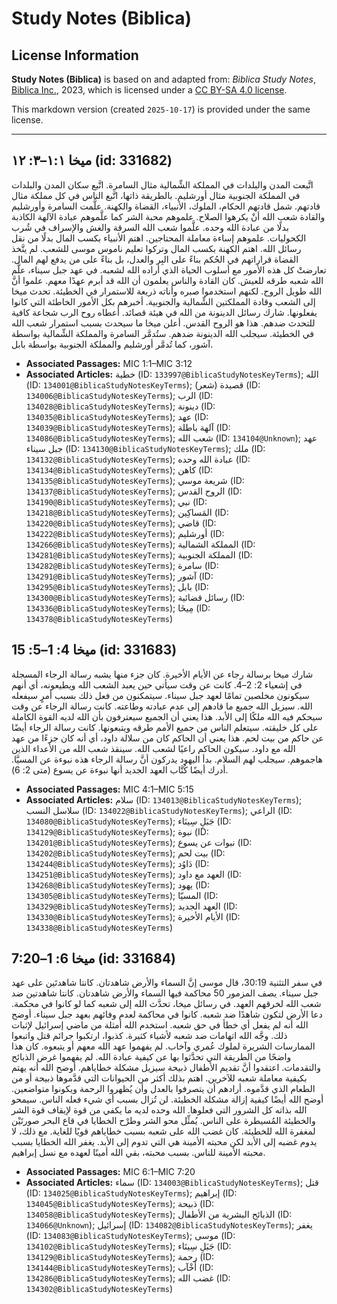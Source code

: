 # Study Notes (Biblica)

## License Information

**Study Notes (Biblica)** is based on and adapted from: _Biblica Study Notes_, [Biblica Inc.](https://www.biblica.com/), 2023, which is licensed under a [CC BY-SA 4.0 license](https://creativecommons.org/licenses/by-sa/4.0/legalcode.en).

This markdown version (created `2025-10-17`) is provided under the same license.



--------------------------------

## ميخا ١:١–٣: ١٢ (id: 331682)

اتَّبعت المدن والبلدات في المملكة الشِّمالية مثال السامرة. اتَّبع سكان المدن والبلدات في المملكة الجنوبية مثال أورشليم. بالطريقة ذاتها، اتَّبع الناس في كل مملكة مثال قادتهم. شمل قادتهم الحكام، الملوك، الأنبياء، القضاة والكهنة. علَّمت السامرة وأورشليم والقادة شعب الله أنْ يكرهوا الصلاح. علموهم محبة الشر كما علَّموهم عبادة الآلهة الكاذبة بدلًا من عبادة الله وحده. علَّموا شعب الله السرقة والغش والإسراف في شُرب الكحوليات. علموهم إساءة معاملة المحتاجين. اهتم الأنبياء بكسب المال بدلًا من نقل رسائل الله. اهتم الكهنة بكسب المال وتركوا تعليم ناموس موسى للشعب. لم يتَّخذ القضاة قراراتهم في الحُكم بناءً على البِر والعدل، بل بناءً على من يدفع لهم المال. تعارضتْ كل هذه الأمور مع أسلوب الحياة الذي أراده الله لشعبه. في عهد جبل سيناء، علَّم الله شعبه طرقه للعيش. كان القادة والناس يعلمون أن الله قد أبرم عهدًا معهم. علموا أنَّ الله طويل الروح. لكنهم استخدموا صبره وأناته ذريعة للاستمرار في الخطيئة. تحدث ميخا إلى الشعب وقادة المملكتين الشِّمالية والجنوبية. أخبرهم بكل الأمور الخاطئة التي كانوا يفعلونها. شارك رسائل الدينونة من الله في هيئة قصائد. أعطاه روح الرب شجاعة كافية للتحدث ضدهم. هذا هو الروح القدس. أعلن ميخا ما سيحدث بسبب استمرار شعب الله في الخطيئة. سيجلب الله الدينونة ضدهم. ستُدمَّر السامرة والمملكة الشِّمالية بواسطة آشور، كما تُدمَّر أورشليم والمملكة الجنوبية بواسطة بابل.

* **Associated Passages:** MIC 1:1–MIC 3:12
* **Associated Articles:** خطية (ID: `133997@BiblicaStudyNotesKeyTerms`); الله (ID: `134001@BiblicaStudyNotesKeyTerms`); قصيدة (شعر) (ID: `134006@BiblicaStudyNotesKeyTerms`); الرب (ID: `134028@BiblicaStudyNotesKeyTerms`); دينونة (ID: `134035@BiblicaStudyNotesKeyTerms`); عهد (ID: `134039@BiblicaStudyNotesKeyTerms`); آلهة باطلة (ID: `134086@BiblicaStudyNotesKeyTerms`); شعب الله (ID: `134104@Unknown`); عهد جبل سيناء (ID: `134130@BiblicaStudyNotesKeyTerms`); ملك (ID: `134132@BiblicaStudyNotesKeyTerms`); عبادة الله وحده (ID: `134134@BiblicaStudyNotesKeyTerms`); كاهن (ID: `134135@BiblicaStudyNotesKeyTerms`); شريعة موسي (ID: `134137@BiblicaStudyNotesKeyTerms`); الروح القدس (ID: `134190@BiblicaStudyNotesKeyTerms`); نبي (ID: `134218@BiblicaStudyNotesKeyTerms`); المَساكِين (ID: `134220@BiblicaStudyNotesKeyTerms`); قاضي (ID: `134222@BiblicaStudyNotesKeyTerms`); أورشليم (ID: `134266@BiblicaStudyNotesKeyTerms`); المملكة الشمالية (ID: `134281@BiblicaStudyNotesKeyTerms`); المملكة الجنوبية (ID: `134282@BiblicaStudyNotesKeyTerms`); سامرة (ID: `134291@BiblicaStudyNotesKeyTerms`); آشور (ID: `134295@BiblicaStudyNotesKeyTerms`); بابل (ID: `134300@BiblicaStudyNotesKeyTerms`); رسائل قضائية (ID: `134336@BiblicaStudyNotesKeyTerms`); مِيخَا (ID: `134378@BiblicaStudyNotesKeyTerms`)

## ميخا 4: 1–5: 15 (id: 331683)

شارك ميخا برسالة رجاء عن الأيام الأخيرة. كان جزء منها يشبه رسالة الرجاء المسجلة في إشعياء 2: 2–4\. كانت عن وقت سيأتي حين يعبد الشعب الله ويطيعونه، أي أنهم سيكونون مخلصين تمامًا لعهد جبل سيناء. سيتمكنون من فعل ذلك بسبب أمرٍ سيفعله الله. سيزيل الله جميع ما قادهم إلى عدم عبادته وطاعته. كانت رسالة الرجاء عن وقت سيحكم فيه الله ملكًا إلى الأبد. هذا يعني أن الجميع سيعترفون بأن الله لديه القوة الكاملة على كل خليقته. سيتعلم الناس من جميع الأمم طرقه ويتبعونها. كانت رسالة الرجاء أيضًا عن حاكم من بيت لحم. هذا يعني أن الحاكم كان من سلالة داود، أي أنه كان جزءًا من عهد الله مع داود. سيكون الحاكم راعيًا لشعب الله. سينقذ شعب الله من الأعداء الذين هاجموهم. سيجلب لهم السلام. بدأ اليهود يدركون أنَّ رسالة الرجاء هذه نبوءة عن المسيَّا. أدرك أيضًا كُتَّاب العهد الجديد أنها نبوءة عن يسوع (متى 2: 6\).

* **Associated Passages:** MIC 4:1–MIC 5:15
* **Associated Articles:** سلام (ID: `134013@BiblicaStudyNotesKeyTerms`); سلاسل النسب (ID: `134022@BiblicaStudyNotesKeyTerms`); الراعي (ID: `134080@BiblicaStudyNotesKeyTerms`); جَبَلِ سِينَاء (ID: `134129@BiblicaStudyNotesKeyTerms`); نبوة (ID: `134201@BiblicaStudyNotesKeyTerms`); نبوات عن يسوع (ID: `134202@BiblicaStudyNotesKeyTerms`); بيت لحم (ID: `134244@BiblicaStudyNotesKeyTerms`); دَاوُد (ID: `134251@BiblicaStudyNotesKeyTerms`); العهد مع داود (ID: `134268@BiblicaStudyNotesKeyTerms`); يهود (ID: `134305@BiblicaStudyNotesKeyTerms`); المسيّا (ID: `134329@BiblicaStudyNotesKeyTerms`); العهد الجديد (ID: `134330@BiblicaStudyNotesKeyTerms`); الأيام الأخيرة (ID: `134338@BiblicaStudyNotesKeyTerms`)

## ميخا 6: 1–7:20 (id: 331684)

في سفر التثنية 30:19، قال موسى إنَّ السماء والأرض شاهدتان. كانتا شاهدتَين على عهد جبل سيناء. يصف المزمور 50 محاكمة فيها السماء والأرض شاهدتان. كانتا شاهدتين ضد شعب الله لخرقهم العهد. في رسائل ميخا، تحدَّث الله إلى شعبه كما لو كانوا في محكمة. دعا الأرض لتكون شاهدًا ضد شعبه. كانوا في محاكمة لعدم وفائهم بعهد جبل سيناء. أوضح الله أنه لم يفعل أي خطأ في حق شعبه. استخدم الله أمثلة من ماضي إسرائيل لإثبات ذلك. وجَّه الله اتهامات ضد شعبه لأشياء كثيرة. كذبوا، ارتكبوا جرائم قتل واتبعوا الممارسات الشريرة لملوك عُمري وآخاب. لم يفهموا عهد الله معهم أو يتبعوه. كان هذا واضحًا من الطريقة التي تحدَّثوا بها عن كيفية عبادة الله. لم يفهموا غرض الذبائح والتقدمات. اعتقدوا أنَّ تقديم الأطفال ذبيحة سيزيل مشكلة خطاياهم. أوضح الله أنه يهتم بكيفية معاملة شعبه للآخرين. اهتم بذلك أكثر من الحيوانات التي قدَّموها ذبيحة أو من الطعام الذي قدَّموه. أرادهم أن يتصرفوا بالعدل وأن يُظهروا الرحمة ويكونوا متواضعين. أوضح الله أيضًا كيفية إزالة مشكلة الخطيئة. لن تُزال بسبب أي شيء فعله الناس. سيمحو الله بذاته كل الشرور التي فعلوها. الله وحده لديه ما يكفي من قوة لإيقاف قوة الشر والخطيئة المُسيطرة على الناس. يُمثِّل محو الشر وطرْح الخطايا في قاع البحر صورتَيْن لمغفرة الله للخطيئة. كان غضب الله على شعبه بسبب خطاياهم قويًا للغاية. مع ذلك، لا يدوم غضبه إلى الأبد لكن محبته الأمينة هي التي تدوم إلى الأبد. يغفر الله الخطايا بسبب محبته الأمينة للناس. بسبب محبته، بقي الله أمينًا لعهده مع نسل إبراهيم.

* **Associated Passages:** MIC 6:1–MIC 7:20
* **Associated Articles:** سماء (ID: `134003@BiblicaStudyNotesKeyTerms`); قتل (ID: `134025@BiblicaStudyNotesKeyTerms`); إبراهيم (ID: `134045@BiblicaStudyNotesKeyTerms`); ذبيحة (ID: `134058@BiblicaStudyNotesKeyTerms`); الذبائح البشرية من الأطفال (ID: `134066@Unknown`); إسرائيل (ID: `134082@BiblicaStudyNotesKeyTerms`); يغفر (ID: `134083@BiblicaStudyNotesKeyTerms`); موسى (ID: `134102@BiblicaStudyNotesKeyTerms`); جَبَلِ سِينَاء (ID: `134129@BiblicaStudyNotesKeyTerms`); رحمة (ID: `134144@BiblicaStudyNotesKeyTerms`); أَخْآب (ID: `134286@BiblicaStudyNotesKeyTerms`); غضب الله (ID: `134302@BiblicaStudyNotesKeyTerms`)

